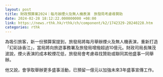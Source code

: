 ```yaml
---
layout: post
title: 財政預算案2024｜每月辦煙火及無人機表演　旅發局考慮尋贊助
date: 2024-02-28 18:12:22.000000000 +08:00
link: https://news.rthk.hk/rthk/ch/component/k2/1742329-20240228.htm
categories: rthk
---
```


為吸引旅客，新一份預算案提到，旅發局將每月舉辦煙火及無人機表演，重新打造「幻彩詠香江」，當局將向旅遊事務署及旅發局增撥超過10億元。財政司局長陳茂波說，煙火表演的成本較煙花低，旅發局會考慮尋找贊助或聯同其他盛事一同舉辦。

他又說，會爭取舉辦更多盛事活動，已預留一億元以加強未來3年盛事宣傳工作。
